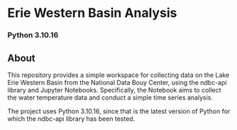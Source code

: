 # Erie Western Basin Analysis

### Python 3.10.16

## About
This repository provides a simple workspace for collecting data on the 
Lake Erie Western Basin from the National Data Bouy Center, using the
ndbc-api library and Jupyter Notebooks. Specifically, the Notebook aims 
to collect the water temperature data and conduct a simple time series 
analysis.

The project uses Python 3.10.16, since that is the latest version of 
Python for which the ndbc-api library has been tested.